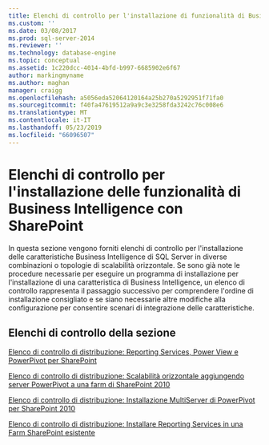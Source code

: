 ```yaml
---
title: Elenchi di controllo per l'installazione di funzionalità di Business Intelligence con SharePoint | Microsoft Docs
ms.custom: ''
ms.date: 03/08/2017
ms.prod: sql-server-2014
ms.reviewer: ''
ms.technology: database-engine
ms.topic: conceptual
ms.assetid: 1c220dcc-4014-4bfd-b997-6685902e6f67
author: markingmyname
ms.author: maghan
manager: craigg
ms.openlocfilehash: a5056eda52064120164a25b270a5292951f71fa0
ms.sourcegitcommit: f40fa47619512a9a9c3e3258fda3242c76c008e6
ms.translationtype: MT
ms.contentlocale: it-IT
ms.lasthandoff: 05/23/2019
ms.locfileid: "66096507"
---
```

# <a name="checklists-for-installing-bi-features-with-sharepoint"></a>Elenchi di controllo per l'installazione delle funzionalità di Business Intelligence con SharePoint
  In questa sezione vengono forniti elenchi di controllo per l'installazione delle caratteristiche Business Intelligence di SQL Server in diverse combinazioni o topologie di scalabilità orizzontale. Se sono già note le procedure necessarie per eseguire un programma di installazione per l'installazione di una caratteristica di Business Intelligence, un elenco di controllo rappresenta il passaggio successivo per comprendere l'ordine di installazione consigliato e se siano necessarie altre modifiche alla configurazione per consentire scenari di integrazione delle caratteristiche.  
  
## <a name="checklists-in-this-section"></a>Elenchi di controllo della sezione  
 [Elenco di controllo di distribuzione: Reporting Services, Power View e PowerPivot per SharePoint](deployment-checklist-reporting-services-power-view-power-pivot-for-sharepoint.md)  
  
 [Elenco di controllo di distribuzione: Scalabilità orizzontale aggiungendo server PowerPivot a una farm di SharePoint 2010](../../../2014/sql-server/install/deployment-checklist-scale-out-adding-powerpivot-servers-sharepoint-2010-farm.md)  
  
 [Elenco di controllo di distribuzione: Installazione MultiServer di PowerPivot per SharePoint 2010](../../../2014/sql-server/install/deployment-checklist-multiserver-installation-powerpivot-sharepoint-2010.md)  
  
 [Elenco di controllo di distribuzione: Installare Reporting Services in una Farm SharePoint esistente](../../../2014/sql-server/install/deployment-checklist-install-reporting-services-existing-sharepoint-farm.md)  
  
  
